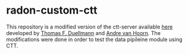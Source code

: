 # radon-custom-ctt
This repository is a modified version of the ctt-server available [here](https://github.com/radon-h2020/radon-ctt) developed by [Thomas F. Duellmann](https://github.com/duelle) and [Andre van Hoorn](https://github.com/avanhoorn). The modifications were done in order to test the data pipileine module using CTT.
